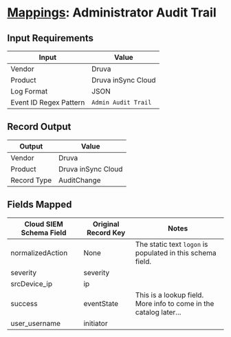 # [Mappings](README.md): Administrator Audit Trail

## Input Requirements

|Input|Value|
|-----|-----|
|Vendor|Druva|
|Product|Druva inSync Cloud|
|Log Format|JSON|
|Event ID Regex Pattern|`Admin Audit Trail`|

## Record Output

|Output|Value|
|------|-----|
|Vendor|Druva|
|Product|Druva inSync Cloud|
|Record Type|AuditChange|

## Fields Mapped

|Cloud SIEM Schema Field|Original Record Key|Notes|
|-----------------------|-------------------|-----|
|normalizedAction|None|The static text `logon` is populated in this schema field.|
|severity|severity||
|srcDevice_ip|ip||
|success|eventState|This is a lookup field. More info to come in the catalog later...|
|user_username|initiator||

